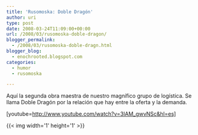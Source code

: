 ```yaml
---
title: 'Rusomoska: Doble Dragón'
author: uri
type: post
date: 2008-03-24T11:09:00+00:00
url: /2008/03/rusomoska-doble-dragon/
blogger_permalink:
  - /2008/03/rusomoska-doble-dragn.html
blogger_blog:
  - enochrooted.blogspot.com
categories:
  - humor
  - rusomoska

---
```

Aquí la segunda obra maestra de nuestro magnífico grupo de logística. Se llama Doble Dragón por la relación que hay entre la oferta y la demanda.

[youtube=http://www.youtube.com/watch?v=3lAM_gwvNSc&hl=es] 

<div class="blogger-post-footer">
  {{< img width='1' height='1' >}}
</div>